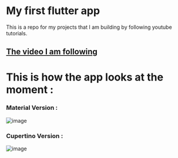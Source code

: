 # My first flutter app

This is a repo for my projects that I am building by following youtube tutorials.

<h2> <a href = "https://www.youtube.com/watch?v=CzRQ9mnmh44&ab_channel=RivaanRanawat" target="_blank"> The video I am following </a>


# This is how the app looks at the moment :

### Material Version :

![image](https://github.com/user-attachments/assets/17abce9a-7fc2-484a-9c47-23926ff55cc1)


### Cupertino Version :
![image](https://github.com/user-attachments/assets/c25e6021-0e0b-4b59-94f3-1da33350b3c5)

